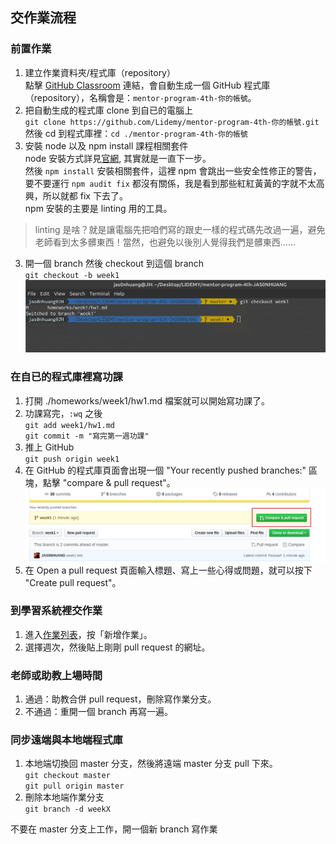 ## 交作業流程
### 前置作業
1. 建立作業資料夾/程式庫（repository）  
點擊 [GitHub Classroom](https://classroom.github.com/a/SbDvk2VA) 連結，會自動生成一個 GitHub 程式庫（repository），名稱會是：`mentor-program-4th-你的帳號`。
2. 把自動生成的程式庫 clone 到自已的電腦上  
`git clone https://github.com/Lidemy/mentor-program-4th-你的帳號.git`
然後 cd 到程式庫裡：`cd ./mentor-program-4th-你的帳號`
3. 安裝 node 以及 npm install 課程相關套件  
node 安裝方式詳見[官網](https://nodejs.org/en/download/), 其實就是一直下一步。  
然後 `npm install` 安裝相關套件，這裡 npm 會跳出一些安全性修正的警告，要不要運行 `npm audit fix` 都沒有關係，我是看到那些紅紅黃黃的字就不太高興，所以就都 fix 下去了。  
npm 安裝的主要是 linting 用的工具。
>linting 是啥？就是讓電腦先把咱們寫的跟史一樣的程式碼先改過一遍，避免老師看到太多髒東西！當然，也避免以後別人覺得我們是髒東西……

3. 開一個 branch 然後 checkout 到這個 branch  
`git checkout -b week1`
![branch switch](../img/20200607_01.png)

### 在自已的程式庫裡寫功課
1. 打開 ./homeworks/week1/hw1.md 檔案就可以開始寫功課了。
2. 功課寫完，`:wq` 之後  
`git add week1/hw1.md`  
`git commit -m "寫完第一週功課"`
3. 推上 GitHub  
`git push origin week1`
4. 在 GitHub 的程式庫頁面會出現一個 "Your recently pushed branches:" 區塊，點擊 "compare & pull request"。
![PR](../img/20200607_02.png)
5. 在 Open a pull request 頁面輸入標題、寫上一些心得或問題，就可以按下 "Create pull request"。

### 到學習系統裡交作業
1. 進入[作業列表](https://learning.lidemy.com/homeworks)，按「新增作業」。
2. 選擇週次，然後貼上剛剛 pull request 的網址。

### 老師或助教上場時間
1. 通過：助教合併 pull request，刪除寫作業分支。
2. 不通過：重開一個 branch 再寫一遍。

### 同步遠端與本地端程式庫
1. 本地端切換回 master 分支，然後將遠端 master 分支 pull 下來。  
`git checkout master`  
`git pull origin master`
2. 刪除本地端作業分支  
`git branch -d weekX`

不要在 master 分支上工作，開一個新 branch 寫作業
